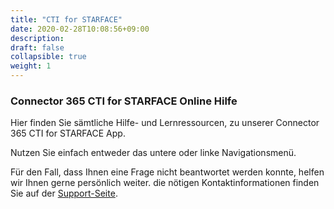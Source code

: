 ```yaml
---
title: "CTI for STARFACE"
date: 2020-02-28T10:08:56+09:00
description: 
draft: false
collapsible: true
weight: 1
---
```

### Connector 365 CTI for STARFACE Online Hilfe

Hier finden Sie sämtliche Hilfe- und Lernressourcen, zu unserer Connector 365 CTI for STARFACE App.

Nutzen Sie einfach entweder das untere oder linke Navigationsmenü.

Für den Fall, dass Ihnen eine Frage nicht beantwortet werden konnte, helfen wir Ihnen gerne persönlich weiter. die nötigen Kontaktinformationen finden Sie auf der [Support-Seite](/de-de/apps/cti-for-starface/help-support/).